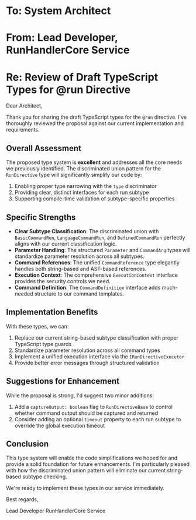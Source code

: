 # To: System Architect
# From: Lead Developer, RunHandlerCore Service
# Re: Review of Draft TypeScript Types for @run Directive

Dear Architect,

Thank you for sharing the draft TypeScript types for the `@run` directive. I've thoroughly reviewed the proposal against our current implementation and requirements.

## Overall Assessment

The proposed type system is **excellent** and addresses all the core needs we previously identified. The discriminated union pattern for the `RunDirective` type will significantly simplify our code by:

1. Enabling proper type narrowing with the `type` discriminator
2. Providing clear, distinct interfaces for each run subtype
3. Supporting compile-time validation of subtype-specific properties

## Specific Strengths

- **Clear Subtype Classification**: The discriminated union with `BasicCommandRun`, `LanguageCommandRun`, and `DefinedCommandRun` perfectly aligns with our current classification logic.
- **Parameter Handling**: The structured `Parameter` and `CommandArg` types will standardize parameter resolution across all subtypes.
- **Command References**: The unified `CommandReference` type elegantly handles both string-based and AST-based references.
- **Execution Context**: The comprehensive `ExecutionContext` interface provides the security controls we need.
- **Command Definition**: The `CommandDefinition` interface adds much-needed structure to our command templates.

## Implementation Benefits

With these types, we can:
1. Replace our current string-based subtype classification with proper TypeScript type guards
2. Standardize parameter resolution across all command types
3. Implement a unified execution interface via the `IRunDirectiveExecutor`
4. Provide better error messages through structured validation

## Suggestions for Enhancement

While the proposal is strong, I'd suggest two minor additions:

1. Add a `captureOutput: boolean` flag to `RunDirectiveBase` to control whether command output should be captured and returned
2. Consider adding an optional `timeout` property to each run subtype to override the global execution timeout

## Conclusion

This type system will enable the code simplifications we hoped for and provide a solid foundation for future enhancements. I'm particularly pleased with how the discriminated union pattern will eliminate our current string-based subtype checking.

We're ready to implement these types in our service immediately.

Best regards,

Lead Developer
RunHandlerCore Service